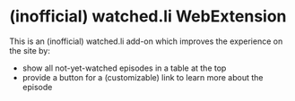 (inofficial) watched.li WebExtension
====

This is an (inofficial) watched.li add-on which improves the experience on the site by:

* show all not-yet-watched episodes in a table at the top
* provide a button for a (customizable) link to learn more about the episode

